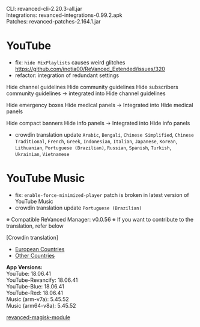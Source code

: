CLI: revanced-cli-2.20.3-all.jar  
Integrations: revanced-integrations-0.99.2.apk  
Patches: revanced-patches-2.164.1.jar  

YouTube
==
- fix: `hide MixPlaylists` causes weird glitches https://github.com/inotia00/ReVanced_Extended/issues/320
- refactor: integration of redundant settings

Hide channel guidelines
Hide community guidelines
Hide subscribers community guidelines
→ integrated into Hide channel guidelines

Hide emergency boxes
Hide medical panels
→ Integrated into Hide medical panels

Hide compact banners
Hide info panels
→ Integrated into Hide info panels

- crowdin translation update
`Arabic`, `Bengali`, `Chinese Simplified`, `Chinese Traditional`, `French`, `Greek`, `Indonesian`, `Italian`, `Japanese`, `Korean`, `Lithuanian`, `Portuguese (Brazilian)`, `Russian`, `Spanish`, `Turkish`, `Ukrainian`, `Vietnamese`


YouTube Music
==
- fix: `enable-force-minimized-player` patch is broken in latest version of YouTube Music
- crowdin translation update
`Portuguese (Brazilian)`


※ Compatible ReVanced Manager: v0.0.56
※ If you want to contribute to the translation, refer below

[Crowdin translation]
- [European Countries](https://crowdin.com/project/revancedextendedeu)
- [Other Countries](https://crowdin.com/project/revancedextended)
  
**App Versions:**  
YouTube: 18.06.41  
YouTube-Revancify: 18.06.41  
YouTube-Blue: 18.06.41  
YouTube-Red: 18.06.41  
Music (arm-v7a): 5.45.52  
Music (arm64-v8a): 5.45.52  

[revanced-magisk-module](https://github.com/nikhilbadyal/revanced-magisk-module)  
